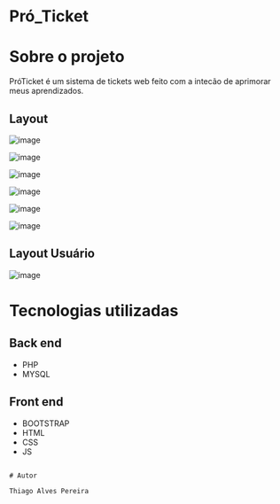 # Pró_Ticket

# Sobre o projeto

PróTicket é um sistema de tickets web feito com a intecão de aprimorar meus aprendizados.

## Layout 
![image](https://user-images.githubusercontent.com/91577622/152393347-b317cf80-1064-4b65-b808-19f60e02c9c8.png)

![image](https://user-images.githubusercontent.com/91577622/152393675-0a273367-9aa3-481a-b599-3b166ae87053.png)

![image](https://user-images.githubusercontent.com/91577622/152393863-6dc182df-fd3e-405e-8fdd-d66905a3ba51.png)

![image](https://user-images.githubusercontent.com/91577622/152404629-2ab16fd5-180a-497c-aa1e-e9032968ca23.png)

![image](https://user-images.githubusercontent.com/91577622/152395120-d93baa71-74a9-4071-a68b-0a50347daf19.png)

![image](https://user-images.githubusercontent.com/91577622/152394058-c64719aa-6828-4515-897f-28d5fc5ac9d6.png)

## Layout Usuário

![image](https://user-images.githubusercontent.com/91577622/152394501-0880c8e1-2c81-4edc-8330-a7fd4004d324.png)


# Tecnologias utilizadas
## Back end
- PHP
- MYSQL
## Front end
- BOOTSTRAP
- HTML
- CSS
- JS

```

# Autor

Thiago Alves Pereira